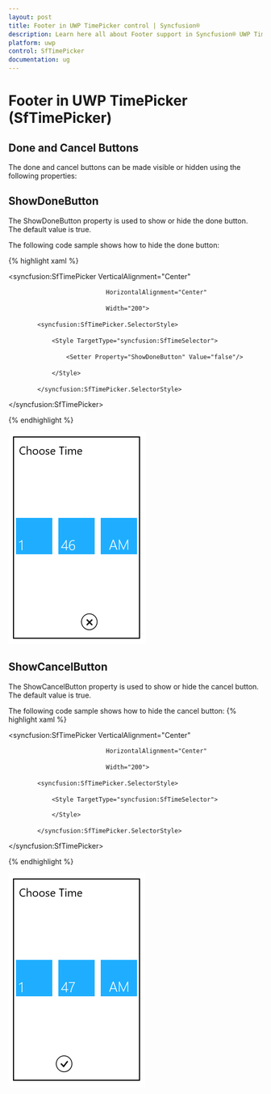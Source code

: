 ```yaml
---
layout: post
title: Footer in UWP TimePicker control | Syncfusion®
description: Learn here all about Footer support in Syncfusion® UWP TimePicker (SfTimePicker) control and more.
platform: uwp
control: SfTimePicker
documentation: ug
---
```


# Footer in UWP TimePicker (SfTimePicker)

## Done and Cancel Buttons

The done and cancel buttons can be made visible or hidden using the following properties:



## ShowDoneButton

The ShowDoneButton property is used to show or hide the done button. The default value is true.

The following code sample shows how to hide the done button:


{% highlight xaml %}




<syncfusion:SfTimePicker VerticalAlignment="Center"

                               HorizontalAlignment="Center"

                               Width="200">

            <syncfusion:SfTimePicker.SelectorStyle>

                <Style TargetType="syncfusion:SfTimeSelector">

                    <Setter Property="ShowDoneButton" Value="false"/>

                </Style>

            </syncfusion:SfTimePicker.SelectorStyle>        
 
 </syncfusion:SfTimePicker>

{% endhighlight %}

![Features_img13](Features_images/Features_img13.png)





## ShowCancelButton

The ShowCancelButton property is used to show or hide the cancel button. The default value is true.

The following code sample shows how to hide the cancel button:
{% highlight xaml %}




<syncfusion:SfTimePicker VerticalAlignment="Center"

                               HorizontalAlignment="Center"

                               Width="200">

            <syncfusion:SfTimePicker.SelectorStyle>

                <Style TargetType="syncfusion:SfTimeSelector">

<Setter Property="ShowCancelButton" Value="false"/>

                </Style>

            </syncfusion:SfTimePicker.SelectorStyle>       
            
</syncfusion:SfTimePicker>

{% endhighlight %}

![Features_img14](Features_images/Features_img14.png)
